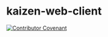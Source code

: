 # kaizen-web-client

[![Contributor Covenant](https://img.shields.io/badge/Contributor%20Covenant-v2.0%20adopted-ff69b4.svg)](CODE_OF_CONDUCT.md)
